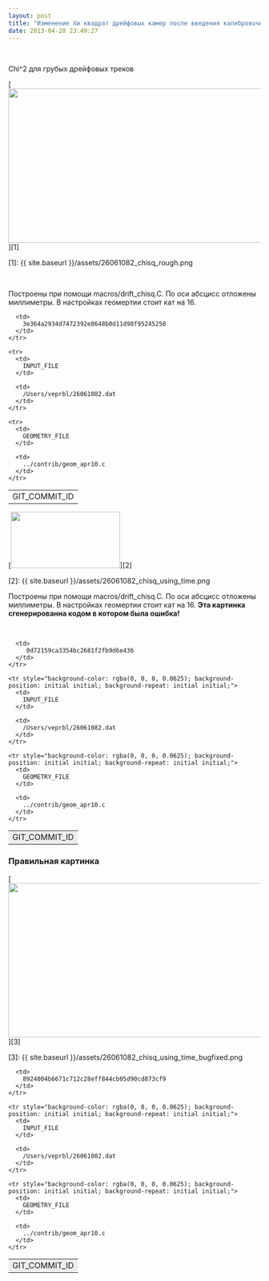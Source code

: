 ```yaml
---
layout: post
title: "Изменение Хи квадрат дрейфовых камер после введения калибровочных функций"
date: 2013-04-20 23:49:27
---
```


 

Chi^2 для грубых дрейфовых треков

[<img src="{{ site.baseurl }}/assets/huge26061082_chisq_rough.png" alt="" width="600" height="308" />][1]

 [1]: {{ site.baseurl }}/assets/26061082_chisq_rough.png

 

Построены при помощи macros/drift_chisq.C. По оси абсцисс отложены миллиметры. В настройках геомертии стоит кат на 16.

<!--break-->

<table border="0">
  <tbody>
    <tr>
      <td>
        GIT_COMMIT_ID
      </td>
      
      <td>
        3e364a2934d7472392e8648b0d11d98f95245258
      </td>
    </tr>
    
    <tr>
      <td>
        INPUT_FILE
      </td>
      
      <td>
        /Users/veprbl/26061082.dat 
      </td>
    </tr>
    
    <tr>
      <td>
        GEOMETRY_FILE  
      </td>
      
      <td>
        ../contrib/geom_apr10.c
      </td>
    </tr>
  </tbody>
</table>

[<img src="{{ site.baseurl }}/assets/huge26061082_chisq_using_time.png" alt="" width="218" height="112" />][2]

 [2]: {{ site.baseurl }}/assets/26061082_chisq_using_time.png

Построены при помощи macros/drift_chisq.C. По оси абсцисс отложены миллиметры. В настройках геомертии стоит кат на 16. **Эта картинка сгенерированна кодом в котором была ошибка!**

 

<table style="width: 686px;" border="0">
  <tbody>
    <tr style="background-color: rgba(0, 0, 0, 0.0625); background-position: initial initial; background-repeat: initial initial;">
      <td>
        GIT_COMMIT_ID
      </td>
      
      <td>
         0d72159ca3354bc2681f2fb9d6e436
      </td>
    </tr>
    
    <tr style="background-color: rgba(0, 0, 0, 0.0625); background-position: initial initial; background-repeat: initial initial;">
      <td>
        INPUT_FILE
      </td>
      
      <td>
        /Users/veprbl/26061082.dat 
      </td>
    </tr>
    
    <tr style="background-color: rgba(0, 0, 0, 0.0625); background-position: initial initial; background-repeat: initial initial;">
      <td>
        GEOMETRY_FILE  
      </td>
      
      <td>
        ../contrib/geom_apr10.c
      </td>
    </tr>
  </tbody>
</table>

### Правильная картинка

[<img src="{{ site.baseurl }}/assets/huge26061082_chisq_using_time_bugfixed.png" alt="" width="600" height="308" />][3]

 [3]: {{ site.baseurl }}/assets/26061082_chisq_using_time_bugfixed.png

<table style="width: 686px;" border="0">
  <tbody>
    <tr style="background-color: rgba(0, 0, 0, 0.0625); background-position: initial initial; background-repeat: initial initial;">
      <td>
        GIT_COMMIT_ID
      </td>
      
      <td>
        8924004b6671c712c28eff844cb05d90cd873cf9
      </td>
    </tr>
    
    <tr style="background-color: rgba(0, 0, 0, 0.0625); background-position: initial initial; background-repeat: initial initial;">
      <td>
        INPUT_FILE
      </td>
      
      <td>
        /Users/veprbl/26061082.dat 
      </td>
    </tr>
    
    <tr style="background-color: rgba(0, 0, 0, 0.0625); background-position: initial initial; background-repeat: initial initial;">
      <td>
        GEOMETRY_FILE  
      </td>
      
      <td>
        ../contrib/geom_apr10.c
      </td>
    </tr>
  </tbody>
</table>

 